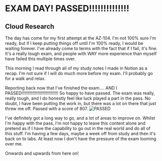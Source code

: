 # EXAM DAY! PASSED!!!!!!!!!!!!!!

## Cloud Research
The day has come for my first attempt at the AZ-104. I'm not 100% sure I'm ready, but if I keep putting things off until I'm 100% ready, I would be waiting forever. I've already come to terms with the fact that if I fail, it's fine. It's a really tough exam, and people with WAY more experience than myself have failed this multiple times over.

This morning I read through all of my study notes I made in Notion as a recap. I'm not sure if I will do much more before my exam. I'll probably go for a walk and relax. 

Reporting back now that I've finished the exam.... AND I PASSED!!!!!!!!!!!!!!!!!!!!!!!!!!!!!! So happy to have passed. The exam was really, really tough, and I do honestly feel like luck played a part in the pass. No doubt, I have been putting the work in, but there was a lot on there that just threw me off. Passed with a score of 807. 
![PASSED](https://user-images.githubusercontent.com/53405071/109394457-f87f3c80-791e-11eb-9b79-d3a29e6e8484.png)

I've definitely got a long way to go, and a lot of areas to improve on. Whilst I'm happy with the pass, I'm not happy to leave this content alone and pretend as if I have the capability to go out in the real world and do all of this stuff. I'm having a few days, maybe a week off from study and then it's back on to labs. At least now I don't have the pressure of the exam looming over me.

Onwards and upwards from here on!
